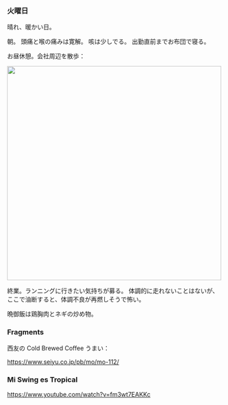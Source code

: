 ### 火曜日

晴れ、暖かい日。

朝。
頭痛と喉の痛みは寛解。
咳は少しでる。
出勤直前までお布団で寝る。

お昼休憩。会社周辺を散歩：

<img src="https://i.imgur.com/IsjXZRQ.jpg" width="500">

終業。ランニングに行きたい気持ちが募る。
体調的に走れないことはないが、
ここで油断すると、体調不良が再燃しそうで怖い。

晩御飯は鶏胸肉とネギの炒め物。

### Fragments

西友の Cold Brewed Coffee うまい：

https://www.seiyu.co.jp/pb/mo/mo-112/

### Mi Swing es Tropical

https://www.youtube.com/watch?v=fm3wt7EAKKc